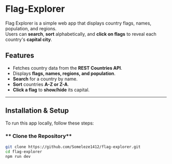 # Flag-Explorer


Flag Explorer is a simple web app that displays country flags, names, population, and regions.  
Users can **search**, **sort** alphabetically, and **click on flags** to reveal each country's **capital city**.

##  Features
- Fetches country data from the **REST Countries API**.
- Displays **flags, names, regions, and population**.
- **Search** for a country by name.
- **Sort** countries **A-Z or Z-A**.
- **Click a flag** to **show/hide** its capital.

---

##  Installation & Setup
To run this app locally, follow these steps:

### ** Clone the Repository**
```sh
git clone https://github.com/Someleze1412/flag-explorer.git
cd flag-explorer
npm run dev
